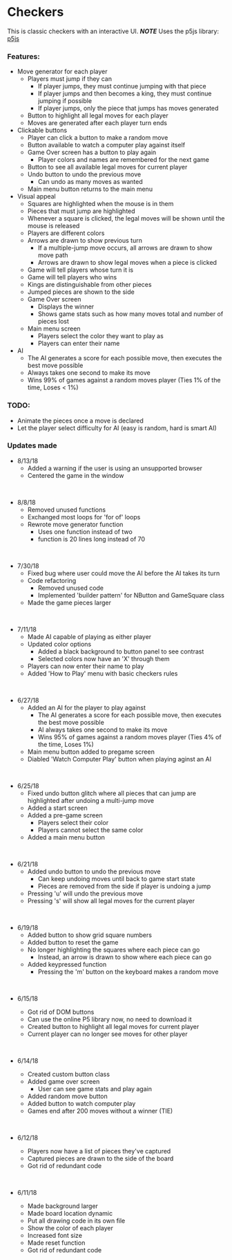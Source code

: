 # Checkers
This is classic checkers with an interactive UI. ***NOTE*** Uses the p5js library: <a href="https://p5js.org/download/" target="_blank">p5js</a>

### Features:
- Move generator for each player
  - Players must jump if they can
    - If player jumps, they must continue jumping with that piece
    - If player jumps and then becomes a king, they must continue jumping if possible
    - If player jumps, only the piece that jumps has moves generated
  - Button to highlight all legal moves for each player
  - Moves are generated after each player turn ends
- Clickable buttons
  - Player can click a button to make a random move
  - Button available to watch a computer play against itself
  - Game Over screen has a button to play again
    - Player colors and names are remembered for the next game
  - Button to see all available legal moves for current player
  - Undo button to undo the previous move
    - Can undo as many moves as wanted
  - Main menu button returns to the main menu
- Visual appeal
  - Squares are highlighted when the mouse is in them
  - Pieces that must jump are highlighted
  - Whenever a square is clicked, the legal moves will be shown until the mouse is released
  - Players are different colors
  - Arrows are drawn to show previous turn
    - If a multiple-jump move occurs, all arrows are drawn to show move path
    - Arrows are drawn to show legal moves when a piece is clicked
  - Game will tell players whose turn it is
  - Game will tell players who wins
  - Kings are distinguishable from other pieces
  - Jumped pieces are shown to the side
  - Game Over screen
    - Displays the winner
    - Shows game stats such as how many moves total and number of pieces lost
  - Main menu screen
    - Players select the color they want to play as
    - Players can enter their name
- AI
  - The AI generates a score for each possible move, then executes the best move possible
  - Always takes one second to make its move
  - Wins 99% of games against a random moves player (Ties 1% of the time, Loses < 1%)


### TODO:
- Animate the pieces once a move is declared
- Let the player select difficulty for AI (easy is random, hard is smart AI)

### Updates made
- 8/13/18
  - Added a warning if the user is using an unsupported browser
  - Centered the game in the window

&nbsp;
- 8/8/18
  - Removed unused functions
  - Exchanged most loops for 'for of' loops
  - Rewrote move generator function
    - Uses one function instead of two
    - function is 20 lines long instead of 70

&nbsp;
- 7/30/18
  - Fixed bug where user could move the AI before the AI takes its turn
  - Code refactoring
    - Removed unused code
    - Implemented 'builder pattern' for NButton and GameSquare class
  - Made the game pieces larger


&nbsp;
- 7/11/18
  - Made AI capable of playing as either player
  - Updated color options
    - Added a black background to button panel to see contrast
    - Selected colors now have an 'X' through them
  - Players can now enter their name to play
  - Added 'How to Play' menu with basic checkers rules


&nbsp;
- 6/27/18
  - Added an AI for the player to play against
    - The AI generates a score for each possible move, then executes the best move possible
    - AI always takes one second to make its move
    - Wins 95% of games against a random moves player (Ties 4% of the time, Loses 1%)
  - Main menu button added to pregame screen
  - Diabled 'Watch Computer Play' button when playing aginst an AI


&nbsp;
- 6/25/18
  - Fixed undo button glitch where all pieces that can jump are highlighted after undoing a multi-jump move
  - Added a start screen
  - Added a pre-game screen
    - Players select their color
    - Players cannot select the same color
  - Added a main menu button

&nbsp;
- 6/21/18
  - Added undo button to undo the previous move
    - Can keep undoing moves until back to game start state
    - Pieces are removed from the side if player is undoing a jump
  - Pressing 'u' will undo the previous move
  - Pressing 's' will show all legal moves for the current player

&nbsp;
- 6/19/18
  - Added button to show grid square numbers
  - Added button to reset the game
  - No longer highlighting the squares where each piece can go
    - Instead, an arrow is drawn to show where each piece can go
  - Added keypressed function
    - Pressing the 'm' button on the keyboard makes a random move

&nbsp;
- 6/15/18
  - Got rid of DOM buttons
  - Can use the online P5 library now, no need to download it
  - Created button to highlight all legal moves for current player
  - Current player can no longer see moves for other player

  &nbsp;
- 6/14/18
  - Created custom button class
  - Added game over screen
    - User can see game stats and play again
  - Added random move button
  - Added button to watch computer play
  - Games end after 200 moves without a winner (TIE)

  &nbsp;
- 6/12/18
  - Players now have a list of pieces they've captured
  - Captured pieces are drawn to the side of the board
  - Got rid of redundant code

  &nbsp;  
- 6/11/18
  - Made background larger
  - Made board location dynamic
  - Put all drawing code in its own file
  - Show the color of each player
  - Increased font size
  - Made reset function
  - Got rid of redundant code
